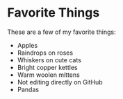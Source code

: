 # Favorite Things

These are a few of my favorite things:

- Apples
- Raindrops on roses
- Whiskers on cute cats
- Bright copper kettles
- Warm woolen mittens
- Not editing directly on GitHub
- Pandas
